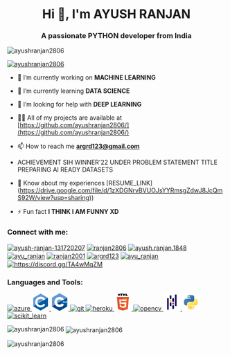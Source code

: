 <h1 align="center">Hi 👋, I'm AYUSH RANJAN</h1>
<h3 align="center">A passionate PYTHON developer from India</h3>

<p align="left"> <img src="https://komarev.com/ghpvc/?username=ayushranjan2806&label=Profile%20views&color=0e75b6&style=flat" alt="ayushranjan2806" /> </p>

<p align="left"> <a href="https://github.com/ryo-ma/github-profile-trophy"><img src="https://github-profile-trophy.vercel.app/?username=ayushranjan2806" alt="ayushranjan2806" /></a> </p>

- 🔭 I’m currently working on **MACHINE LEARNING**

- 🌱 I’m currently learning **DATA SCIENCE**

- 🤝 I’m looking for help with **DEEP LEARNING**

- 👨‍💻 All of my projects are available at [https://github.com/ayushranjan2806/](https://github.com/ayushranjan2806/)

- 📫 How to reach me **argrd123@gmail.com**

-   ACHIEVEMENT SIH WINNER'22 UNDER PROBLEM STATEMENT TITLE PREPARING AI READY DATASETS

- 📄 Know about my experiences [RESUME_LINK] (https://drive.google.com/file/d/1zXDGNrvBVUOJsYYRmsgZdwJ8JcQmS92W/view?usp=sharing))

- ⚡ Fun fact **I THINK I AM FUNNY XD**

<h3 align="left">Connect with me:</h3>
<p align="left">
<a href="https://linkedin.com/in/ayush-ranjan-131720207" target="blank"><img align="center" src="https://raw.githubusercontent.com/rahuldkjain/github-profile-readme-generator/master/src/images/icons/Social/linked-in-alt.svg" alt="ayush-ranjan-131720207" height="30" width="40" /></a>
<a href="https://kaggle.com/ranjan2806" target="blank"><img align="center" src="https://raw.githubusercontent.com/rahuldkjain/github-profile-readme-generator/master/src/images/icons/Social/kaggle.svg" alt="ranjan2806" height="30" width="40" /></a>
<a href="https://fb.com/ayush.ranjan.1848" target="blank"><img align="center" src="https://raw.githubusercontent.com/rahuldkjain/github-profile-readme-generator/master/src/images/icons/Social/facebook.svg" alt="ayush.ranjan.1848" height="30" width="40" /></a>
<a href="https://instagram.com/ayu_ranjan" target="blank"><img align="center" src="https://raw.githubusercontent.com/rahuldkjain/github-profile-readme-generator/master/src/images/icons/Social/instagram.svg" alt="ayu_ranjan" height="30" width="40" /></a>
<a href="https://www.codechef.com/users/ranjan2001" target="blank"><img align="center" src="https://cdn.jsdelivr.net/npm/simple-icons@3.1.0/icons/codechef.svg" alt="ranjan2001" height="30" width="40" /></a>
<a href="https://www.hackerrank.com/argrd123" target="blank"><img align="center" src="https://raw.githubusercontent.com/rahuldkjain/github-profile-readme-generator/master/src/images/icons/Social/hackerrank.svg" alt="argrd123" height="30" width="40" /></a>
<a href="https://www.leetcode.com/ayu_ranjan" target="blank"><img align="center" src="https://raw.githubusercontent.com/rahuldkjain/github-profile-readme-generator/master/src/images/icons/Social/leet-code.svg" alt="ayu_ranjan" height="30" width="40" /></a>
<a href="https://discord.gg/https://discord.gg/TA4wMqZM" target="blank"><img align="center" src="https://raw.githubusercontent.com/rahuldkjain/github-profile-readme-generator/master/src/images/icons/Social/discord.svg" alt="https://discord.gg/TA4wMqZM" height="30" width="40" /></a>
</p>

<h3 align="left">Languages and Tools:</h3>
<p align="left"> <a href="https://azure.microsoft.com/en-in/" target="_blank" rel="noreferrer"> <img src="https://www.vectorlogo.zone/logos/microsoft_azure/microsoft_azure-icon.svg" alt="azure" width="40" height="40"/> </a> <a href="https://www.cprogramming.com/" target="_blank" rel="noreferrer"> <img src="https://raw.githubusercontent.com/devicons/devicon/master/icons/c/c-original.svg" alt="c" width="40" height="40"/> </a> <a href="https://www.w3schools.com/cpp/" target="_blank" rel="noreferrer"> <img src="https://raw.githubusercontent.com/devicons/devicon/master/icons/cplusplus/cplusplus-original.svg" alt="cplusplus" width="40" height="40"/> </a> <a href="https://git-scm.com/" target="_blank" rel="noreferrer"> <img src="https://www.vectorlogo.zone/logos/git-scm/git-scm-icon.svg" alt="git" width="40" height="40"/> </a> <a href="https://heroku.com" target="_blank" rel="noreferrer"> <img src="https://www.vectorlogo.zone/logos/heroku/heroku-icon.svg" alt="heroku" width="40" height="40"/> </a> <a href="https://www.w3.org/html/" target="_blank" rel="noreferrer"> <img src="https://raw.githubusercontent.com/devicons/devicon/master/icons/html5/html5-original-wordmark.svg" alt="html5" width="40" height="40"/> </a> <a href="https://opencv.org/" target="_blank" rel="noreferrer"> <img src="https://www.vectorlogo.zone/logos/opencv/opencv-icon.svg" alt="opencv" width="40" height="40"/> </a> <a href="https://pandas.pydata.org/" target="_blank" rel="noreferrer"> <img src="https://raw.githubusercontent.com/devicons/devicon/2ae2a900d2f041da66e950e4d48052658d850630/icons/pandas/pandas-original.svg" alt="pandas" width="40" height="40"/> </a> <a href="https://www.python.org" target="_blank" rel="noreferrer"> <img src="https://raw.githubusercontent.com/devicons/devicon/master/icons/python/python-original.svg" alt="python" width="40" height="40"/> </a> <a href="https://scikit-learn.org/" target="_blank" rel="noreferrer"> <img src="https://upload.wikimedia.org/wikipedia/commons/0/05/Scikit_learn_logo_small.svg" alt="scikit_learn" width="40" height="40"/> </a> </p>

<p><img align="left" src="https://github-readme-stats.vercel.app/api/top-langs?username=ayushranjan2806&show_icons=true&locale=en&layout=compact" alt="ayushranjan2806" /></p>

<p>&nbsp;<img align="center" src="https://github-readme-stats.vercel.app/api?username=ayushranjan2806&show_icons=true&locale=en" alt="ayushranjan2806" /></p>

<p><img align="center" src="https://github-readme-streak-stats.herokuapp.com/?user=ayushranjan2806&" alt="ayushranjan2806" /></p>

